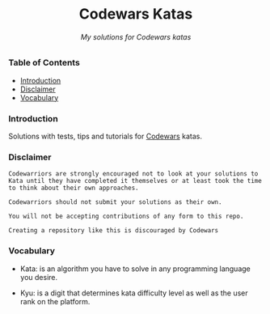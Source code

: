 <h1 align="center">Codewars Katas</h1>

<h6 align="center">My solutions for Codewars katas</h6>

### Table of Contents

- [Introduction](#introduction)
- [Disclaimer](#disclaimer)
- [Vocabulary](#vocabulary)

### Introduction

Solutions with tests, tips and tutorials for <a href="https://www.codewars.com">Codewars</a> katas.

### Disclaimer

    Codewarriors are strongly encouraged not to look at your solutions to Kata until they have completed it themselves or at least took the time to think about their own approaches.

    Codewarriors should not submit your solutions as their own.

    You will not be accepting contributions of any form to this repo.

    Creating a repository like this is discouraged by Codewars

### Vocabulary

- Kata: is an algorithm you have to solve in any programming language you desire.

- Kyu: is a digit that determines kata difficulty level as well as the user rank on the platform.
